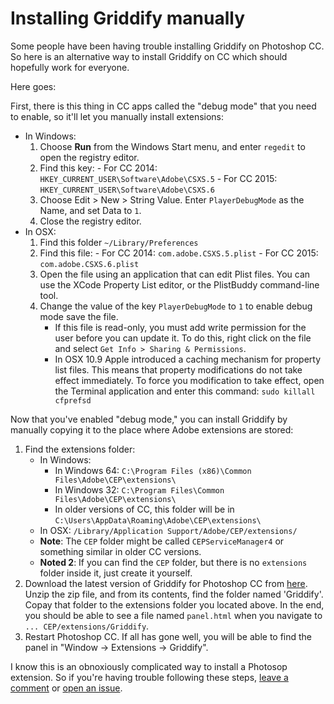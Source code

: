 # Installing Griddify manually

Some people have been having trouble installing Griddify on Photoshop CC. So here is an alternative way to install Griddify on CC which should hopefully work for everyone.

Here goes:

First, there is this thing in CC apps called the "debug mode" that you need to enable, so it'll let you manually install extensions:

- In Windows:
	1. Choose **Run** from the Windows Start menu, and enter `regedit` to open the registry editor.
	2. Find this key:
	  - For CC 2014: `HKEY_CURRENT_USER\Software\Adobe\CSXS.5`
	  - For CC 2015: `HKEY_CURRENT_USER\Software\Adobe\CSXS.6`
	3. Choose Edit > New > String Value. Enter `PlayerDebugMode` as the Name, and set Data to `1`.
	4. Close the registry editor.
- In OSX:
	1. Find this folder `~/Library/Preferences`
	2. Find this file:
	  - For CC 2014: `com.adobe.CSXS.5.plist`
	  - For CC 2015: `com.adobe.CSXS.6.plist`
	3. Open the file using an application that can edit Plist files. You can use the XCode Property List editor, or the PlistBuddy command-line tool.
	4. Change the value of the key `PlayerDebugMode` to `1` to enable debug mode save the file.
		- If this file is read-only, you must add write permission for the user before you can update it. To do this, right click on the file and select `Get Info > Sharing & Permissions`.
		- In OSX 10.9 Apple introduced a caching mechanism for property list files. This means that property modifications do not take effect immediately. To force you modification to take effect, open the Terminal application and enter this command: `sudo killall cfprefsd`

Now that you've enabled "debug mode," you can install Griddify by manually copying it to the place where Adobe extensions are stored:

1. Find the extensions folder:
	- In Windows:
		- In Windows 64: `C:\Program Files (x86)\Common Files\Adobe\CEP\extensions\`
		- In Windows 32: `C:\Program Files\Common Files\Adobe\CEP\extensions\`
		- In older versions of CC, this folder will be in `C:\Users\AppData\Roaming\Adobe\CEP\extensions\`
	- In OSX: `/Library/Application Support/Adobe/CEP/extensions/`
	- **Note**:  The `CEP` folder might be called `CEPServiceManager4` or something similar in older CC versions.
	- **Noted 2**: If you can find the `CEP` folder, but there is no `extensions` folder inside it, just create it yourself.
2.  Download the latest version of Griddify for Photoshop CC from [here](https://github.com/pixana/griddify/releases). Unzip the zip file, and from its contents, find the folder named 'Griddify'. Copay that folder to the extensions folder you located above. In the end, you should be able to see a file named `panel.html` when you navigate to `... CEP/extensions/Griddify`.
4. Restart Photoshop CC. If all has gone well, you will be able to find the panel in "Window -> Extensions -> Griddify".

I know this is an obnoxiously complicated way to install a Photosop extension. So if you're having trouble following these steps, [leave a comment](http://gelobi.org/griddify) or [open an issue](https://github.com/AriaMinaei/Griddify/issues).